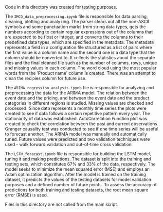 Code in this directory was created for testing purposes. 

The `IMCD_data_preprocessing.ipynb` file is responsible for data parsing, cleaning, plotting and analyzing. 
The parser clears out all the non-ASCII symbols and some punctuation marks from string data types, gets the numbers according to certain regular expressions out of the columns that are expected to be float or integer, and converts the columns to their predefined data types, which are specified in the metadata. The metadata represents a field in a configuration file structured as a list of pairs where the first value is a column name and the second one is a data type that the column should be converted to. 
It collects the statistics about the separate files and the final cleaned file such as the number of columns, rows, unique and missing values in each column.
The word cloud using the most popular words from the 'Product name' column is created. There was an attempt to clean the recipies column for future use.

The `ARIMA_regression_analysis.ipynb` file is responsible for analyzing and preprocessing the data for the ARIMA model. The relation between the event date and the pricing, and between the event date and the product categories in different regions is studied. Missing values are checked and processed.
Since data represents a monthly time series the plots were created to see if data follows a certain repetitive pattern every year.
The stationarity of data was established. AutoCorrelation Function plot was created to check the correlation between the past and current observations. Granger causality test was conducted to see if one time series will be useful to forecast another. The ARIMA model
was manually and automatically tuned. Future values were predicted and two validation techniques were used - walk forward validation and out-of-time cross validation.


The `LSTM_forecast.ipynb` file is responsible for building the LSTM model, tuning it and making predictions. The dataset is split into the training and testing sets, which constitutes 67% and 33% of the data, respectively. The model seeks to minimize the mean squared error (MSE) and employs an Adam optimization algorithm. After the model is trained on the training dataset, it predicts the values of the testing datasets for model validation purposes and a defined number of future points. To assess the accuracy of predictions for both training and testing datasets, the root mean square error (RMSE) is used. 


Files in this directory are not called from the main script.
